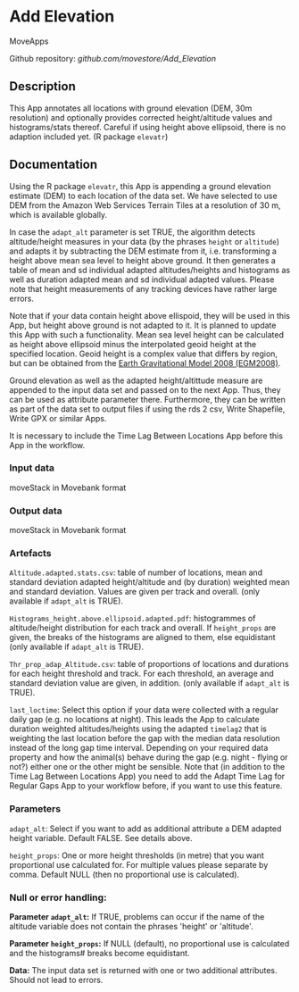 # Add Elevation

MoveApps

Github repository: *github.com/movestore/Add_Elevation*

## Description
This App annotates all locations with ground elevation (DEM, 30m resolution) and optionally provides corrected height/altitude values and histograms/stats thereof. Careful if using height above ellipsoid, there is no adaption included yet. (R package `elevatr`)

## Documentation
Using the R package `elevatr`, this App is appending a ground elevation estimate (DEM) to each location of the data set. We have selected to use DEM from the Amazon Web Services Terrain Tiles at a resolution of 30 m, which is available globally.

In case the `adapt_alt` parameter is set TRUE, the algorithm detects altitude/height measures in your data (by the phrases `height` or `altitude`) and adapts it by subtracting the DEM estimate from it, i.e. transforming a height above mean sea level to height above ground. It then generates a table of mean and sd individual adapted altitudes/heights and histograms as well as duration adapted mean and sd individual adapted values. Please note that height measurements of any tracking devices have rather large errors.

Note that if your data contain height above ellispoid, they will be used in this App, but height above ground is not adapted to it. It is planned to update this App with such a functionality. Mean sea level height can be calculated as height above ellipsoid minus the interpolated geoid height at the specified location. Geoid height is a complex value that differs by region, but can be obtained from the [Earth Gravitational Model 2008 (EGM2008)](https://earth-info.nga.mil/index.php?dir=wgs84&action=wgs84#tab_egm2008). 

Ground elevation as well as the adapted height/altittude measure are appended to the input data set and passed on to the next App. Thus, they can be used as attribute parameter there. Furthermore, they can be written as part of the data set to output files if using the rds 2 csv, Write Shapefile, Write GPX or similar Apps.

It is necessary to include the Time Lag Between Locations App before this App in the workflow.

### Input data
moveStack in Movebank format

### Output data
moveStack in Movebank format

### Artefacts
`Altitude.adapted.stats.csv`:  table of number of locations, mean and standard deviation adapted height/altitude and (by duration) weighted mean and standard deviation. Values are given per track and overall. (only available if `adapt_alt` is TRUE).

`Histograms_height.above.ellipsoid.adapted.pdf`: histogrammes of altitude/height distribution for each track and overall. If `height_props` are given, the breaks of the histograms are aligned to them, else equidistant (only available if `adapt_alt` is TRUE).

`Thr_prop_adap_Altitude.csv`: table of proportions of locations and durations for each height threshold and track. For each threshold, an average and standard deviation value are given, in addition. (only available if `adapt_alt` is TRUE).

`last_loctime`: Select this option if your data were collected with a regular daily gap (e.g. no locations at night). This leads the App to calculate duration weighted altitudes/heights using the adapted `timelag2` that is weighting the last location before the gap with the median data resolution instead of the long gap time interval. Depending on your required data property and how the animal(s) behave during the gap (e.g. night - flying or not?) either one or the other might be sensible. Note that (in addition to the Time Lag Between Locations App) you need to add the Adapt Time Lag for Regular Gaps App to your workflow before, if you want to use this feature.

### Parameters 
`adapt_alt`: Select if you want to add as additional attribute a DEM adapted height variable. Default FALSE. See details above.

`height_props`: One or more height thresholds (in metre) that you want proportional use calculated for. For multiple values please separate by comma. Default NULL (then no proportional use is calculated).

### Null or error handling:
**Parameter `adapt_alt`:** If TRUE, problems can occur if the name of the altitude variable does not contain the phrases 'height' or 'altitude'.

**Parameter `height_props`:** If NULL (default), no proportional use is calculated and the histograms# breaks become equidistant.

**Data:** The input data set is returned with one or two additional attributes. Should not lead to errors. 
